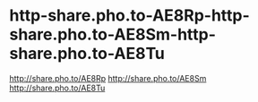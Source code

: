 # http-share.pho.to-AE8Rp-http-share.pho.to-AE8Sm-http-share.pho.to-AE8Tu
http://share.pho.to/AE8Rp http://share.pho.to/AE8Sm http://share.pho.to/AE8Tu
